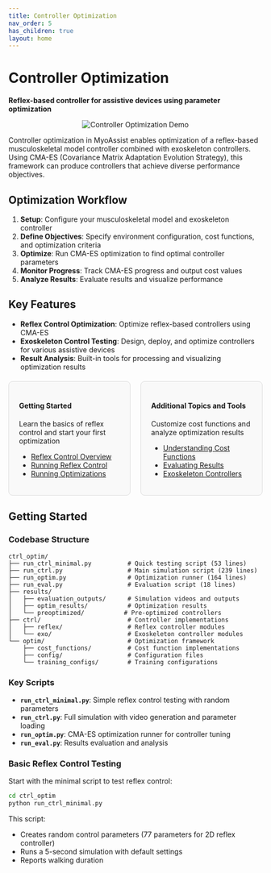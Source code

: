 ```yaml
---
title: Controller Optimization
nav_order: 5
has_children: true
layout: home
---
```


# Controller Optimization

**Reflex-based controller for assistive devices using parameter optimization**

<div style="display: flex; justify-content: center; align-items: center; gap: 24px;">
  <div style="flex: 1; text-align: center;">
    <img src="../assets/exo_vis.gif" alt="Controller Optimization Demo" style="max-width: 75%; height: auto;">
    <!-- <div>Controller Optimization Demo</div> -->
  </div>
</div>

Controller optimization in MyoAssist enables optimization of a reflex-based musculoskeletal model controller combined with exoskeleton controllers. Using CMA-ES (Covariance Matrix Adaptation Evolution Strategy), this framework can produce controllers that achieve diverse performance objectives.

## Optimization Workflow

1. **Setup**: Configure your musculoskeletal model and exoskeleton controller
2. **Define Objectives**: Specify environment configuration, cost functions, and optimization criteria
3. **Optimize**: Run CMA-ES optimization to find optimal controller parameters
4. **Monitor Progress**: Track CMA-ES progress and output cost values
4. **Analyze Results**: Evaluate results and visualize performance

## Key Features

- **Reflex Control Optimization**: Optimize reflex-based controllers using CMA-ES
- **Exoskeleton Control Testing**: Design, deploy, and optimize controllers for various assistive devices
- **Result Analysis**: Built-in tools for processing and visualizing optimization results

<div style="display: flex; gap: 20px; margin: 20px 0;">
  <div style="flex: 1; padding: 20px; border: 1px solid #ddd; border-radius: 8px; background-color: #f9f9f9;">
    <h4>Getting Started</h4>
    <p>Learn the basics of reflex control and start your first optimization</p>
    <ul>
      <li><a href="Reflex_Control_Overview">Reflex Control Overview</a></li>
      <li><a href="Running_Reflex_Control">Running Reflex Control</a></li>
      <li><a href="Running_Optimizations">Running Optimizations</a></li>
    </ul>
  </div>
  <div style="flex: 1; padding: 20px; border: 1px solid #ddd; border-radius: 8px; background-color: #f9f9f9;">
    <h4>Additional Topics and Tools</h4>
    <p>Customize cost functions and analyze optimization results</p>
    <ul>
      <li><a href="Understanding_Cost">Understanding Cost Functions</a></li>
      <li><a href="Evaluating_Results">Evaluating Results</a></li>
      <li><a href="Exoskeleton_Controllers">Exoskeleton Controllers</a></li>
    </ul>
  </div>
</div>

## Getting Started

### Codebase Structure

```
ctrl_optim/
├── run_ctrl_minimal.py          # Quick testing script (53 lines)
├── run_ctrl.py                  # Main simulation script (239 lines)
├── run_optim.py                 # Optimization runner (164 lines)
├── run_eval.py                  # Evaluation script (18 lines)
├── results/
│   ├── evaluation_outputs/      # Simulation videos and outputs
│   ├── optim_results/           # Optimization results
│   └── preoptimized/           # Pre-optimized controllers
├── ctrl/                        # Controller implementations
│   ├── reflex/                  # Reflex controller modules
│   └── exo/                     # Exoskeleton controller modules
└── optim/                       # Optimization framework
    ├── cost_functions/          # Cost function implementations
    ├── config/                  # Configuration files
    └── training_configs/        # Training configurations
```

### Key Scripts

- **`run_ctrl_minimal.py`**: Simple reflex control testing with random parameters
- **`run_ctrl.py`**: Full simulation with video generation and parameter loading
- **`run_optim.py`**: CMA-ES optimization runner for controller tuning
- **`run_eval.py`**: Results evaluation and analysis


### Basic Reflex Control Testing

Start with the minimal script to test reflex control:

```bash
cd ctrl_optim
python run_ctrl_minimal.py
```

This script:
- Creates random control parameters (77 parameters for 2D reflex controller)
- Runs a 5-second simulation with default settings
- Reports walking duration
